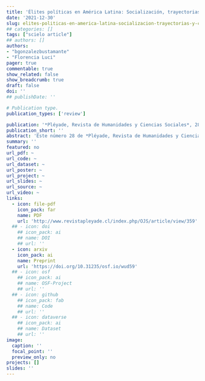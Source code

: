 ```yaml
---
title: 'Élites políticas en América Latina: Socialización, trayectorias y capitales'
date: '2021-12-30'
slug: elites-politicas-en-america-latina-socializacion-trayectorias-y-capitales
## categories: []
tags: ["scielo article"]
## authors: []
authors:
- "bgonzalezbustamante"
- "Florencia Luci"
pager: true
commentable: true
show_related: false
show_breadcrumb: true
draft: false
doi: ''
## publishDate: ''

# Publication type.
publication_types: ['review']

publication: '*Pléyade, Revista de Humanidades y Ciencias Sociales*, 28, 21-32'
publication_short: ''
abstract: 'Este número 28 de *Pléyade, Revista de Humanidades y Ciencias Sociales*, titulado "Élites políticas en América Latina: Socialización, Trayectorias y Capitales"»", reúne trabajos que abordan el estudio de las élites en la región desde diferentes enfoques y perspectivas de análisis. En cierto sentido, este dossier puede considerarse una continuación de los números especiales publicados en *Política, Revista de Ciencia Política* en 2014 ([Joignant, 2014](https://revistapolitica.uchile.cl/index.php/RP/issue/view/3769)) y 2016 ([González-Bustamante, 2016](https://revistapolitica.uchile.cl/index.php/RP/issue/view/4365)). Este dossier presenta cinco artículos que se centran particularmente en los casos argentino y chileno y una novedosa revisión bibliométrica de la producción científica sobre el tema a nivel regional.'
summary: ''
featured: no
url_pdf: ~
url_code: ~
url_dataset: ~
url_poster: ~
url_project: ~
url_slides: ~
url_source: ~
url_video: ~
links:
  - icon: file-pdf
    icon_pack: far
    name: PDF
    url: 'http://www.revistapleyade.cl/index.php/OJS/article/view/359'
  ## - icon: doi
    ## icon_pack: ai
    ## name: DOI
    ## url: ''
  - icon: arxiv
    icon_pack: ai
    name: Preprint
    url: 'https://doi.org/10.31235/osf.io/wud59'
  ## - icon: osf
    ## icon_pack: ai
    ## name: OSF-Project
    ## url: ''
  ## - icon: github
    ## icon_pack: fab
    ## name: Code
    ## url: ''
  ## - icon: dataverse
    ## icon_pack: ai
    ## name: Dataset
    ## url: ''
image:
  caption: ''
  focal_point: ''
  preview_only: no
projects: []
slides: ''
---
```

